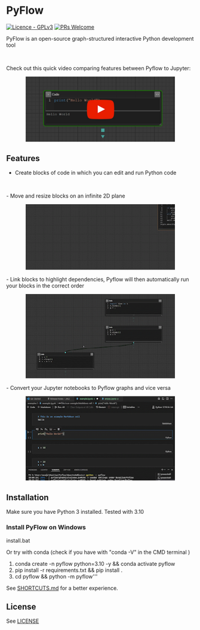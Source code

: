 # PyFlow

[![Licence - GPLv3](https://img.shields.io/github/license/MathisFederico/Crafting?style=plastic)](https://www.gnu.org/licenses/)
[![PRs Welcome](https://img.shields.io/badge/PRs-welcome-brightgreen.svg)](CONTRIBUTING.md)

PyFlow is an open-source graph-structured interactive Python development tool

<p align="center">
  <img src="media/mnist_example.gif" alt="" width="800"/>
</p>

Check out this quick video comparing features between Pyflow to Jupyter:

<p align="center">
  <a href="https://youtu.be/Ml7H2CMdX-4">
          <img alt="Pyflow: a 2D Alternative to Jupyter" src="media/thumbnail.jpg"
          width=400>
  </a>
</p>



## Features
-   Create blocks of code in which you can edit and run Python code
<p align="center">
  <img src="media/block_example.gif" alt="" width="400"/>
</p>
-   Move and resize blocks on an infinite 2D plane
<p align="center">
  <img src="media/resize_example.gif" alt="" width="400"/>
</p>
-   Link blocks to highlight dependencies, Pyflow will then automatically run your blocks in the correct order
<p align="center">
  <img src="media/flow_example.gif" alt="" width="400"/>
</p>
-   Convert your Jupyter notebooks to Pyflow graphs and vice versa
<p align="center">
  <img src="media/notebook_example.gif" alt="" width="400"/>
</p>

## Installation
Make sure you have Python 3 installed. Tested with 3.10

### Install PyFlow on Windows
 
<p> install.bat
</p>

Or try with conda (check if you have with "conda -V" in the CMD terminal  )

1. conda create -n pyflow python=3.10 -y && conda activate pyflow
2. pip install -r requirements.txt && pip install .
3. cd pyflow && python -m pyflow'''

See [SHORTCUTS.md](SHORTCUTS.md) for a better experience.

## License
See [LICENSE](LICENSE)
